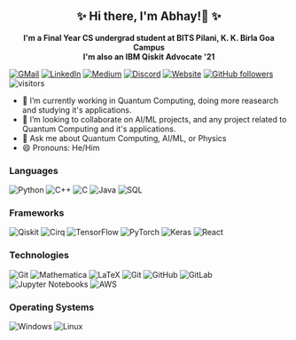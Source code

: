 <h2 align="center">
    ✨ Hi there, I'm Abhay!👋 ✨
</h2>
<!-- [![]()]() For Gif -->
<p align="center">
    <b>I'm a Final Year CS undergrad student at BITS Pilani, K. K. Birla Goa Campus</b></br>
  <b>I'm also an IBM Qiskit Advocate '21</b>
</p>

[![GMail](https://img.shields.io/badge/-GMail-000?&logo=gmail)](mailto:abhaykambley1@gmail.com) 
[![LinkedIn](https://img.shields.io/badge/-LinkedIn-000?&logo=linkedin&logoColor=blue)](https://www.linkedin.com/in/abhay-kamble-06a183162/)
[![Medium](https://img.shields.io/badge/-Medium-000?&logo=medium)](https://medium.com/@abhaykambley1)
[![Discord](https://img.shields.io/badge/-Discord-000?&logo=discord)]()
[![Website](https://img.shields.io/badge/-Website-000?&logo=website)]()
[![GitHub followers](https://img.shields.io/github/followers/abzsd?label=Follow&style=social)](https://github.com/abzsd) 
![visitors](https://visitor-badge.glitch.me/badge?page_id=abzsd)

<!--[![LinkedIn](https://img.shields.io/badge/LinkedIn--green?style=for-the-badge&logo=linkedin&logoColor=white)](https://www.linkedin.com/in/abhay-kamble-06a183162/) 
[![Website](https://img.shields.io/badge/rishit.tech--green?style=social&logo=google%20chrome)](https://www.rishit.tech/) -->

- 🔭 I’m currently working in Quantum Computing, doing more reasearch and studying it's applications.
- 👯 I’m looking to collaborate on AI/ML projects, and any project related to Quantum Computing and it's applications.
- 💬 Ask me about Quantum Computing, AI/ML, or Physics
- 😄 Pronouns: He/Him
<!-- <img height="180em" src="https://github-readme-stats.vercel.app/api?username=abzsd&show_icons=true&hide_border=true&&count_private=true&include_all_commits=true" />

<center>
 <h3>Socials</h3>
    <a href="https://twitter.com/AbhayK_47">
      <img align="left" alt="Twitter" width="22px" src="https://raw.githubusercontent.com/peterthehan/peterthehan/master/assets/twitter.svg" />
    </a>
    <a href="https://www.linkedin.com/in/abhay-kamble-06a183162/">
      <img align="left" alt=LinkedIN" width="22px" src="https://raw.githubusercontent.com/peterthehan/peterthehan/master/assets/linkedin.svg" />
    </a>
</center> -->

                                                                                                                                            
### Languages

![Python](https://img.shields.io/badge/-Python-000?&logo=Python)
![C++](https://img.shields.io/badge/-C++-000?&logo=c%2b%2b&logoColor=00599C)
![C](https://img.shields.io/badge/-C-000?&logo=C)
![Java](https://img.shields.io/badge/-Java-000?&logo=Java&logoColor=007396)
![SQL](https://img.shields.io/badge/-SQL-000?&logo=MySQL)
<!-- ![C#](https://img.shields.io/badge/-Q#-000?&logo=Q#) -->

### Frameworks
![Qiskit](https://img.shields.io/badge/-Qiskit-000?&logo=qiskit&logoColor=FFFFF)
![Cirq](https://img.shields.io/badge/-Cirq-000?&logo=Google)
![TensorFlow](https://img.shields.io/badge/-TensorFlow-000?&logo=TensorFlow)
![PyTorch](https://img.shields.io/badge/-PyTorch-000?&logo=PyTorch)
![Keras](https://img.shields.io/badge/-Keras-000?&logo=keras)
![React](https://img.shields.io/badge/-React-000?&logo=React)

### Technologies
![Git](https://img.shields.io/badge/-Git-000?&logo=git)
![Mathematica](https://img.shields.io/badge/-Mathematica-000?&logo=wolframmathematica)
![LaTeX](https://img.shields.io/badge/-LateX-000?&logo=latex)
![Git](https://img.shields.io/badge/-Git-000?&logo=git)
![GitHub](https://img.shields.io/badge/-GitHub-000?&logo=GitHub)
![GitLab](https://img.shields.io/badge/-GitLab-000?&logo=GitLab)
![Jupyter Notebooks](https://img.shields.io/badge/-Jupyter%20Notebooks-000?&logo=Jupyter)
![AWS](https://img.shields.io/badge/-AWS-000?&logo=Amazon-AWS&logoColor=F90)

### Operating Systems
![Windows](https://img.shields.io/badge/-Windows-000?&logo=windows&logoColor=blue)
![Linux](https://img.shields.io/badge/-Linux-000?&logo=Linux)
<!-- <img height="137px" src="https://github-readme-stats.vercel.app/api/top-langs/?username=abzsd&hide=html&hide_title=true&hide_border=true&layout=compact&langs_count=6&exclude_repo=comp426,Redventures-Movie-Quotes&text_color=000&icon_color=fff&bg_color=0,52fa5a,4dfcff,c64dff&theme=graywhite" /> -->
